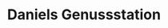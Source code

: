 ---
title: "Daniels Genussstation"
url: /bitterfeld-wolfen/daniels-genussstation/
shop: Bäckerei
---